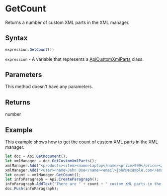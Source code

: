 # GetCount

Returns a number of custom XML parts in the XML manager.

## Syntax

```javascript
expression.GetCount();
```

`expression` - A variable that represents a [ApiCustomXmlParts](../ApiCustomXmlParts.md) class.

## Parameters

This method doesn't have any parameters.

## Returns

number

## Example

This example shows how to get the count of custom XML parts in the XML manager.

```javascript editor-docx
let doc = Api.GetDocument();
let xmlManager = doc.GetCustomXmlParts();
xmlManager.Add("<products><item><name>Laptop</name><price>999</price></item></products>");
xmlManager.Add("<user><name>John Doe</name><email>john@example.com</email></user>");
let count = xmlManager.GetCount();
let infoParagraph = Api.CreateParagraph();
infoParagraph.AddText("There are " + count + " custom XML parts in the document.");
doc.Push(infoParagraph);
```
